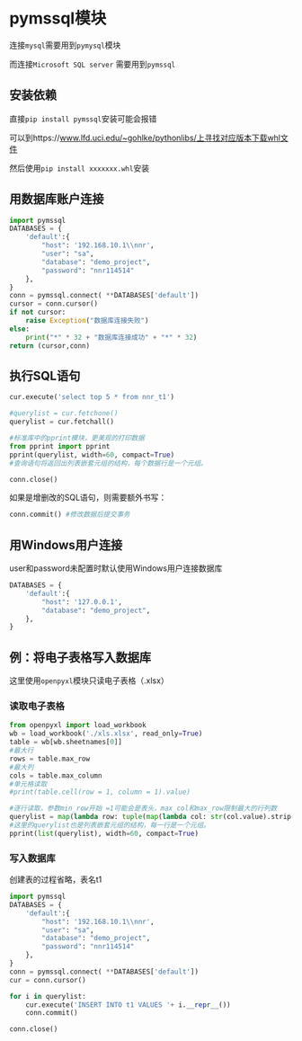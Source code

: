 # pymssql模块

连接`mysql`需要用到`pymysql`模块

而连接`Microsoft SQL server` 需要用到`pymssql`

## 安装依赖

直接`pip install pymssql`安装可能会报错

可以到https://www.lfd.uci.edu/~gohlke/pythonlibs/上寻找对应版本下载whl文件

然后使用`pip install xxxxxxx.whl`安装



## 用数据库账户连接

```python
import pymssql
DATABASES = {
    'default':{
        "host": '192.168.10.1\\nnr',
        "user": "sa",
        "database": "demo_project",
        "password": "nnr114514"
    },
}
conn = pymssql.connect( **DATABASES['default'])
cursor = conn.cursor()
if not cursor:
    raise Exception("数据库连接失败")
else:
    print("*" * 32 + "数据库连接成功" + "*" * 32)
return (cursor,conn)
```



## 执行SQL语句

```python
cur.execute('select top 5 * from nnr_t1')

#querylist = cur.fetchone()
querylist = cur.fetchall()

#标准库中的pprint模块，更美观的打印数据
from pprint import pprint
pprint(querylist, width=60, compact=True)
#查询语句将返回出列表嵌套元组的结构，每个数据行是一个元组。

conn.close()
```

如果是增删改的SQL语句，则需要额外书写：

```python
conn.commit() #修改数据后提交事务
```



## 用Windows用户连接

user和password未配置时默认使用Windows用户连接数据库

```python
DATABASES = {
    'default':{
        "host": '127.0.0.1',
        "database": "demo_project",
    },
}
```



## 例：将电子表格写入数据库

这里使用`openpyxl`模块只读电子表格（.xlsx）

### 读取电子表格

```python
from openpyxl import load_workbook
wb = load_workbook('./xls.xlsx', read_only=True)
table = wb[wb.sheetnames[0]]
#最大行
rows = table.max_row
#最大列
cols = table.max_column 
#单元格读取
#print(table.cell(row = 1, column = 1).value)

#逐行读取，参数min_row开始 =1可能会是表头，max_col和max_row限制最大的行列数
querylist = map(lambda row: tuple(map(lambda col: str(col.value).strip(), row)),table.iter_rows(min_row=2, max_col=cols, max_row=rows))
#这里的querylist也是列表嵌套元组的结构，每一行是一个元组。
pprint(list(querylist), width=60, compact=True)
```



### 写入数据库

创建表的过程省略，表名t1

```python
import pymssql
DATABASES = {
    'default':{
        "host": '192.168.10.1\\nnr',
        "user": "sa",
        "database": "demo_project",
        "password": "nnr114514"
    },
}
conn = pymssql.connect( **DATABASES['default'])
cur = conn.cursor()

for i in querylist:
    cur.execute('INSERT INTO t1 VALUES '+ i.__repr__())
    conn.commit()

conn.close()
```

